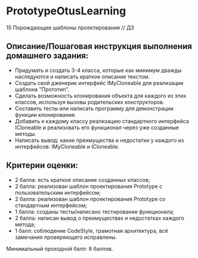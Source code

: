 # PrototypeOtusLearning
15 Порождающие шаблоны проектирования // ДЗ
## Описание/Пошаговая инструкция выполнения домашнего задания:
- Придумать и создать 3-4 класса, которые как минимум дважды наследуются и написать краткое описание текстом.
- Создать свой дженерик интерфейс IMyCloneable для реализации шаблона "Прототип".
- Сделать возможность клонирования объекта для каждого из этих классов, используя вызовы родительских конструкторов.
- Составить тесты или написать программу для демонстрации функции клонирования.
- Добавить к каждому классу реализацию стандартного интерфейса ICloneable и реализовать его функционал через уже созданные методы.
- Написать вывод: какие преимущества и недостатки у каждого из интерфейсов: IMyCloneable и ICloneable.

## Критерии оценки:
- 2 балла: есть краткое описание созданных классов;
- 2 балла: реализован шаблон проектирования Prototype с пользовательским интерфейсом;
- 2 балла: реализован шаблон проектирования Prototype со стандартным интерфейсом;
- 1 балла: созданы тесты/написано тестирование функционала;
- 2 балла: написан вывод о преимуществах и недостатках каждого метода;
- 1 балл: соблюдение CodeStyle, грамотная архитектура, всё замечания проверяющего исправлены.

Минимальный проходной балл: 8 баллов.
